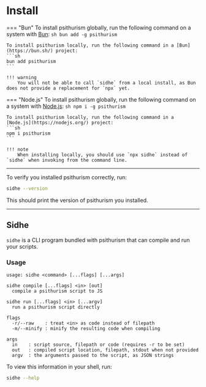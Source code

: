 # Install

=== "Bun"
    To install psithurism globally, run the following command on a system with [Bun](https://bun.sh/):
    ```sh
    bun add -g psithurism
    ```

    To install psithurism locally, run the following command in a [Bun](https://bun.sh/) project:
    ```sh
    bun add psithurism
    ```

    !!! warning
        You will not be able to call `sidhe` from a local install, as Bun does not provide a replacement for `npx` yet.

=== "Node.js"
    To install psithurism globally, run the following command on a system with [Node.js](https://nodejs.org/):
    ```sh
    npm i -g psithurism
    ```

    To install psithurism locally, run the following command in a [Node.js](https://nodejs.org/) project:
    ```sh
    npm i psithurism
    ```

    !!! note
        When installing locally, you should use `npx sidhe` instead of `sidhe` when invoking from the command line.

---

To verify you installed psithurism correctly, run:
```sh
sidhe --version
```
This should print the version of psithurism you installed.

---

## Sidhe

`sidhe` is a CLI program bundled with psithurism that can compile and run your scripts.

### Usage
```
usage: sidhe <command> [...flags] [...args]

sidhe compile [...flags] <in> [out]
  compile a psithurism script to JS

sidhe run [...flags] <in> [...argv]
  run a psithurism script directly
  
flags
  -r/--raw    : treat <in> as code instead of filepath
  -m/--minify : minify the resulting code when compiling

args
  in    : script source, filepath or code (requires -r to be set)
  out   : compiled script location, filepath, stdout when not provided
  argv  : the arguments passed to the script, as JSON strings
```

To view this information in your shell, run:
```sh
sidhe --help
```